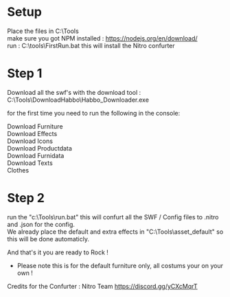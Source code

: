 # Setup
Place the files in C:\Tools</br>
make sure you got NPM installed : https://nodejs.org/en/download/</br>
run : C:\tools\FirstRun.bat this will install the Nitro confurter</br>

# Step 1
Download all the swf's with the download tool : C:\Tools\DownloadHabbo\Habbo_Downloader.exe

for the first time you need to run the following in the console:

Download Furniture</br>
Download Effects</br>
Download Icons</br>
Download Productdata</br>
Download Furnidata</br>
Download Texts</br>
Clothes

# Step 2
run the "c:\Tools\run.bat" this will confurt all the SWF / Config files to .nitro and .json for the config.</br>
We already place the default and extra effects in "C:\Tools\asset_default" so this will be done automaticly.</br>

And that's it you are ready to Rock !

* Please note this is for the default furniture only, all costums your on your own !

Credits for the Confurter : Nitro Team https://discord.gg/yCXcMqrT
